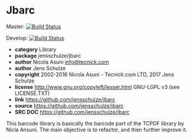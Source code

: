 Jbarc
====
Master: [![Build Status](https://travis-ci.org/jensschulze/jbarc.svg?branch=master)](https://travis-ci.org/jensschulze/jbarc)

Develop: [![Build Status](https://travis-ci.org/jensschulze/jbarc.svg?branch=develop)](https://travis-ci.org/jensschulze/jbarc)

* **category**    Library
* **package**     jensschulze/jbarc
* **author**      Nicola Asuni <info@tecnick.com>
* **author**      Jens Schulze
* **copyright**   2002-2016 Nicola Asuni - Tecnick.com LTD, 2017 Jens Schulze
* **license**     http://www.gnu.org/copyleft/lesser.html GNU-LGPL v3 (see LICENSE.TXT)
* **link**        https://github.com/jensschulze/jbarc
* **source**      https://github.com/jensschulze/jbarc
* **SRC DOC**     https://github.com/jensschulze/jbarc

This barcode library is basically the barcode part of the TCPDF library by Nicla Ansuni. The main objective is to refactor, and then further improve it.  

